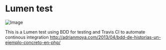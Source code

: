 Lumen test
=============

![Image](https://travis-ci.org/josdagaro/lumen_test.svg?branch=master)

This is a Lumen test using BDD for testing and Travis CI to automate continous integration http://adrianmoya.com/2013/04/bdd-de-historias-un-ejemplo-concreto-en-php/
